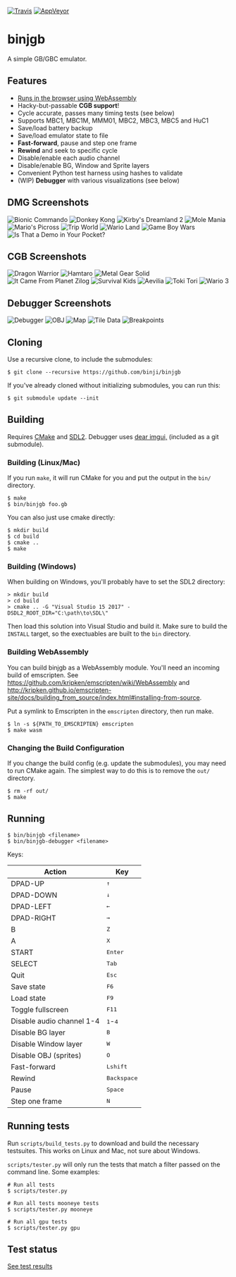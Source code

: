 [![Travis](https://travis-ci.org/binji/binjgb.svg?branch=master)](https://travis-ci.org/binji/binjgb) [![AppVeyor](https://ci.appveyor.com/api/projects/status/github/binji/binjgb?branch=master&svg=true)](https://ci.appveyor.com/project/binji/binjgb/branch/master)

# binjgb

A simple GB/GBC emulator.

## Features

* [Runs in the browser using WebAssembly](https://binji.github.io/binjgb)
* Hacky-but-passable **CGB support**!
* Cycle accurate, passes many timing tests (see below)
* Supports MBC1, MBC1M, MMM01, MBC2, MBC3, MBC5 and HuC1
* Save/load battery backup
* Save/load emulator state to file
* **Fast-forward**, pause and step one frame
* **Rewind** and seek to specific cycle
* Disable/enable each audio channel
* Disable/enable BG, Window and Sprite layers
* Convenient Python test harness using hashes to validate
* (WIP) **Debugger** with various visualizations (see below)

## DMG Screenshots

![Bionic Commando](/images/bionic.png)
![Donkey Kong](/images/dk.png)
![Kirby's Dreamland 2](/images/kirby2.png)
![Mole Mania](/images/mole.png)
![Mario's Picross](/images/picross.png)
![Trip World](/images/trip.png)
![Wario Land](/images/wario.png)
![Game Boy Wars](/images/wars.png)
![Is That a Demo in Your Pocket?](/images/pocket.png)

## CGB Screenshots

![Dragon Warrior](/images/dw.png)
![Hamtaro](/images/ham.png)
![Metal Gear Solid](/images/mgs.png)
![It Came From Planet Zilog](/images/pz.png)
![Survival Kids](/images/sk.png)
![Aevilia](/images/aevilia.png)
![Toki Tori](/images/toki.png)
![Wario 3](/images/wario3.png)

## Debugger Screenshots

![Debugger](/images/debugger.png)
![OBJ](/images/obj-window.png)
![Map](/images/map-window.png)
![Tile Data](/images/tiledata-window.png)
![Breakpoints](/images/breakpoint.png)

## Cloning

Use a recursive clone, to include the submodules:

```
$ git clone --recursive https://github.com/binji/binjgb
```

If you've already cloned without initializing submodules, you can run this:

```
$ git submodule update --init
```

## Building

Requires [CMake](https://cmake.org) and
[SDL2](http://libsdl.org/download-2.0.php). Debugger uses
[dear imgui,](https://github.com/ocornut/imgui) (included as a git submodule).

### Building (Linux/Mac)

If you run `make`, it will run CMake for you and put the output in the `bin/`
directory.

```
$ make
$ bin/binjgb foo.gb
```

You can also just use cmake directly:

```
$ mkdir build
$ cd build
$ cmake ..
$ make
```

### Building (Windows)

When building on Windows, you'll probably have to set the SDL2 directory:

```
> mkdir build
> cd build
> cmake .. -G "Visual Studio 15 2017" -DSDL2_ROOT_DIR="C:\path\to\SDL\"
```

Then load this solution into Visual Studio and build it. Make sure to build the
`INSTALL` target, so the exectuables are built to the `bin` directory.

### Building WebAssembly

You can build binjgb as a WebAssembly module. You'll need an incoming build of
emscripten. See https://github.com/kripken/emscripten/wiki/WebAssembly and
http://kripken.github.io/emscripten-site/docs/building_from_source/index.html#installing-from-source.

Put a symlink to Emscripten in the `emscripten` directory, then run make.

```
$ ln -s ${PATH_TO_EMSCRIPTEN} emscripten
$ make wasm
```

### Changing the Build Configuration

If you change the build config (e.g. update the submodules), you may need to run CMake again.
The simplest way to do this is to remove the `out/` directory.

```
$ rm -rf out/
$ make
```

## Running

```
$ bin/binjgb <filename>
$ bin/binjgb-debugger <filename>
```

Keys:

| Action | Key |
| --- | --- |
| DPAD-UP | <kbd>↑</kbd> |
| DPAD-DOWN | <kbd>↓</kbd> |
| DPAD-LEFT | <kbd>←</kbd> |
| DPAD-RIGHT | <kbd>→</kbd> |
| B | <kbd>Z</kbd> |
| A | <kbd>X</kbd> |
| START | <kbd>Enter</kbd> |
| SELECT | <kbd>Tab</kbd> |
| Quit | <kbd>Esc</kbd> |
| Save state | <kbd>F6</kbd> |
| Load state | <kbd>F9</kbd> |
| Toggle fullscreen | <kbd>F11</kbd> |
| Disable audio channel 1-4 | <kbd>1</kbd>-<kbd>4</kbd> |
| Disable BG layer | <kbd>B</kbd> |
| Disable Window layer | <kbd>W</kbd> |
| Disable OBJ (sprites) | <kbd>O</kbd> |
| Fast-forward | <kbd>Lshift</kbd> |
| Rewind | <kbd>Backspace</kbd> |
| Pause | <kbd>Space</kbd> |
| Step one frame | <kbd>N</kbd> |

## Running tests

Run `scripts/build_tests.py` to download and build the necessary testsuites.
This works on Linux and Mac, not sure about Windows.

`scripts/tester.py` will only run the tests that match a filter passed on the
command line. Some examples:

```
# Run all tests
$ scripts/tester.py

# Run all tests mooneye tests
$ scripts/tester.py mooneye

# Run all gpu tests
$ scripts/tester.py gpu
```

## Test status

[See test results](test_results.md)
